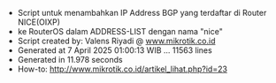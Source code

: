 - Script untuk menambahkan IP Address BGP yang terdaftar di Router NICE(OIXP)
- ke RouterOS dalam ADDRESS-LIST dengan nama "nice"
- Script created by: Valens Riyadi @ www.mikrotik.co.id
- Generated at 7 April 2025 01:00:13 WIB ... 11563 lines
- Generated in 11.978 seconds
- How-to: http://www.mikrotik.co.id/artikel_lihat.php?id=23

